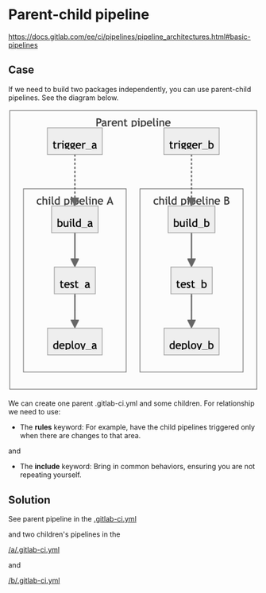 # Parent-child pipeline

https://docs.gitlab.com/ee/ci/pipelines/pipeline_architectures.html#basic-pipelines

## Case

If we need to build two packages independently, you can use parent-child pipelines.
See the diagram below.

![DAG_pipelines](./img/DAG_pipelines.png)

We can create one parent .gitlab-ci.yml and some children.
For relationship we need to use:

- The **rules** keyword: For example, have the child pipelines triggered only when there are changes to that area.

and

- The **include** keyword: Bring in common behaviors, ensuring you are not repeating yourself.

## Solution

See parent pipeline in the [.gitlab-ci.yml](./.gitlab-ci.yml)

and two children's pipelines in the

[/a/.gitlab-ci.yml](./a/.gitlab-ci.yml)

and

[/b/.gitlab-ci.yml](./b/.gitlab-ci.yml)
